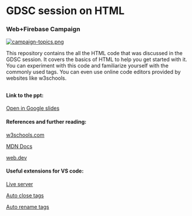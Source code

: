# GDSC session on HTML
### Web+Firebase Campaign
[![campaign-topics.png](https://i.postimg.cc/x8Rrxs1X/campaign-topics.png )](https://postimg.cc/SYJtjf84)

This repository contains the all the HTML code that was discussed in the GDSC session. It covers the basics of HTML to help you get started with it. 
You can experiment with this code and familiarize yourself with the commonly used tags. You can even use online code editors provided by websites like w3schools.
##
#### Link to the ppt:
[Open in Google slides](https://docs.google.com/presentation/d/1cAg8zraa2UWyZbLuljXoM0usuXaRAmUM/edit?usp=sharing&ouid=104727433566709370786&rtpof=true&sd=true)
#### References and further reading:
[w3schools.com](https://www.w3schools.com/css/)

[MDN Docs](https://developer.mozilla.org/en-US/docs/Web/CSS)

[web.dev](https://web.dev/learn/css/)
#### Useful extensions for VS code:
[Live server](https://www.youtube.com/watch?v=y4qqQeUDCBQ)

[Auto close tags](https://www.youtube.com/watch?v=gL11AxMdi10)

[Auto rename tags](https://www.youtube.com/watch?v=jnB0l6lEfm8)

##